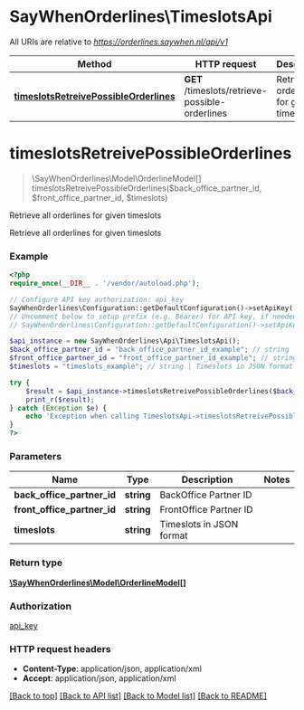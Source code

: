 # SayWhenOrderlines\TimeslotsApi

All URIs are relative to *https://orderlines.saywhen.nl/api/v1*

Method | HTTP request | Description
------------- | ------------- | -------------
[**timeslotsRetreivePossibleOrderlines**](TimeslotsApi.md#timeslotsRetreivePossibleOrderlines) | **GET** /timeslots/retrieve-possible-orderlines | Retrieve all orderlines for given timeslots


# **timeslotsRetreivePossibleOrderlines**
> \SayWhenOrderlines\Model\OrderlineModel[] timeslotsRetreivePossibleOrderlines($back_office_partner_id, $front_office_partner_id, $timeslots)

Retrieve all orderlines for given timeslots

Retrieve all orderlines for given timeslots

### Example
```php
<?php
require_once(__DIR__ . '/vendor/autoload.php');

// Configure API key authorization: api_key
SayWhenOrderlines\Configuration::getDefaultConfiguration()->setApiKey('ApiKey', 'YOUR_API_KEY');
// Uncomment below to setup prefix (e.g. Bearer) for API key, if needed
// SayWhenOrderlines\Configuration::getDefaultConfiguration()->setApiKeyPrefix('ApiKey', 'Bearer');

$api_instance = new SayWhenOrderlines\Api\TimeslotsApi();
$back_office_partner_id = "back_office_partner_id_example"; // string | BackOffice Partner ID
$front_office_partner_id = "front_office_partner_id_example"; // string | FrontOffice Partner ID
$timeslots = "timeslots_example"; // string | Timeslots in JSON format

try {
    $result = $api_instance->timeslotsRetreivePossibleOrderlines($back_office_partner_id, $front_office_partner_id, $timeslots);
    print_r($result);
} catch (Exception $e) {
    echo 'Exception when calling TimeslotsApi->timeslotsRetreivePossibleOrderlines: ', $e->getMessage(), PHP_EOL;
}
?>
```

### Parameters

Name | Type | Description  | Notes
------------- | ------------- | ------------- | -------------
 **back_office_partner_id** | **string**| BackOffice Partner ID |
 **front_office_partner_id** | **string**| FrontOffice Partner ID |
 **timeslots** | **string**| Timeslots in JSON format |

### Return type

[**\SayWhenOrderlines\Model\OrderlineModel[]**](../Model/OrderlineModel.md)

### Authorization

[api_key](../../README.md#api_key)

### HTTP request headers

 - **Content-Type**: application/json, application/xml
 - **Accept**: application/json, application/xml

[[Back to top]](#) [[Back to API list]](../../README.md#documentation-for-api-endpoints) [[Back to Model list]](../../README.md#documentation-for-models) [[Back to README]](../../README.md)

